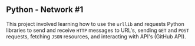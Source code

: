 ## Python - Network #1 ##
This project involved learning how to use the `urllib` and requests Python libraries to send and receive `HTTP` messages to URL's, sending `GET` and `POST` requests, fetching `JSON` resources, and interacting with API's (GitHub API).


